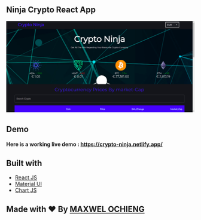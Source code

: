 ## Ninja Crypto React App
![Crypto](readME.png)

## Demo
#### Here is a working live demo :  https://crypto-ninja.netlify.app/


## Built with 

- [React JS](https://reactjs.org/)
- [Material UI](https://v4.mui.com/)
- [Chart JS](https://reactchartjs.github.io/react-chartjs-2/#/)

## Made with ♥ By [MAXWEL OCHIENG](https://www.instagram/devmaxwel)
